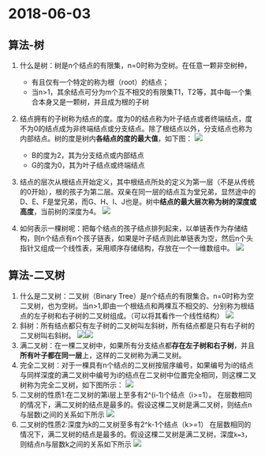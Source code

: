 # 2018-06-03
## 算法-树
1. 什么是树：树是n个结点的有限集，n=0时称为空树。在任意一颗非空树种，
	- 有且仅有一个特定的称为根（root）的结点；
	- 当n>1，其余结点可分为m个互不相交的有限集T1，T2等，其中每一个集合本身又是一颗树，并且成为根的子树

2. 结点拥有的子树称为结点的度。度为0的结点称为叶子结点或者终端结点，度不为0的结点成为非终端结点或分支结点。除了根结点以外，分支结点也称为内部结点。树的度是树内**各结点的度的最大值**，如下图：
![](https://i.imgur.com/y50xITm.jpg)
	- B的度为2，其为分支结点或内部结点
	- G的度为0，其为叶子结点或终端结点
3. 结点的层次从根结点开始定义，其中根结点所处的定义为第一层（不是从传统的0开始），根的孩子为第二层。双亲在同一层的结点互为堂兄弟，显然途中的D、E、F是堂兄弟，而G、H、I、J也是。树中**结点的最大层次称为树的深度或高度**，当前树的深度为4。
![](https://i.imgur.com/CRtlfYA.jpg)
4. 如何表示一棵树呢：把每个结点的孩子结点排列起来，以单链表作为存储结构，则n个结点有n个孩子链表，如果是叶子结点则此单链表为空，然后n个头指针又组成一个线性表，采用顺序存储结构，存放在一个一维数组中。
![](https://i.imgur.com/jTThe5i.jpg)

## 算法-二叉树
1. 什么是二叉树：二叉树（Binary Tree）是n个结点的有限集合。n=0时称为空二叉树，也为空树。当n>1,即由一个根结点和两棵互不相交的、分别称为根结点的左子树和右子树的二叉树组成。（可以将其看作一个线性结构）
![](https://i.imgur.com/iimLiCs.jpg)
2. 斜树：所有结点都只有左子树的二叉树叫左斜树，所有结点都是只有右子树的二叉树叫右斜树。
![](https://i.imgur.com/21RwdWp.jpg)![](https://i.imgur.com/nNROefO.jpg)
3. 满二叉树：在一棵二叉树中，如果所有分支结点都**存在左子树和右子树**，并且**所有叶子都在同一层**上，这样的二叉树称为满二叉树。
4. 完全二叉树：对于一棵具有n个结点的二叉树按层序编号，如果编号为i的结点与同样深度的满二叉树中编号为i的结点在二叉树中位置完全相同，则这棵二叉树称为完全二叉树，如下图所示：
![](https://i.imgur.com/9CEnFse.jpg)
5. 二叉树的性质1:在二叉树的第i层上至多有2^(i-1)个结点（i>=1）。
在层数相同的情况下，满二叉树的结点是最多的。假设这棵二叉树是满二叉树，则结点n与层数i之间的关系如下所示
![](https://i.imgur.com/2R8C4b9.jpg)
6. 二叉树的性质2:深度为k的二叉树至多有2^k-1个结点（k>=1）
在层数相同的情况下，满二叉树的结点是最多的。假设这棵二叉树是满二叉树，深度`k=3`，则结点n与层数k之间的关系如下所示
![](https://i.imgur.com/1aVzR5s.jpg)